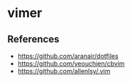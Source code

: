 # vimer

## References
- https://github.com/aranair/dotfiles
- https://github.com/yeouchien/cbvim
- https://github.com/allenlsy/.vim
